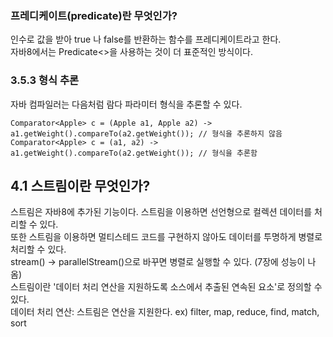 ### 프레디케이트(predicate)란 무엇인가?
인수로 값을 받아 true 나 false를 반환하는 함수를 프레디케이트라고 한다.   
자바8에서는 Predicate<>을 사용하는 것이 더 표준적인 방식이다.

### 3.5.3 형식 추론
자바 컴파일러는 다음처럼 람다 파라미터 형식을 추론할 수 있다.
```text
Comparator<Apple> c = (Apple a1, Apple a2) -> a1.getWeight().compareTo(a2.getWeight()); // 형식을 추론하지 않음
Comparator<Apple> c = (a1, a2) -> a1.getWeight().compareTo(a2.getWeight()); // 형식을 추론함
```

## 4.1 스트림이란 무엇인가?
스트림은 자바8에 추가된 기능이다. 스트림을 이용하면 선언형으로 컬렉션 데이터를 처리할 수 있다.   
또한 스트림을 이용하면 멀티스테드 코드를 구현하지 않아도 데이터를 투명하게 병렬로 처리할 수 있다.   
stream() -> parallelStream()으로 바꾸면 병렬로 실행할 수 있다. (7장에 성능이 나옴)   
스트림이란 '데이터 처리 연산을 지원하도록 소스에서 추출된 연속된 요소'로 정의할 수 있다.   
데이터 처리 연산: 스트림은 연산을 지원한다. ex) filter, map, reduce, find, match, sort